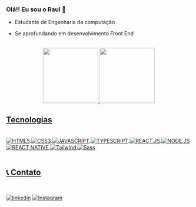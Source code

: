 
### Olá!! Eu sou o Raul 👋 <br/>
 - Estudante de Engenharia da computação 

 - Se aprofundando em desenvolvimento Front End 

<br>

<div align="center">
  <a href="https://github.com/RaulCarloss">
  <img height="150em" src="https://github-readme-stats.vercel.app/api?username=RaulCarloss&show_icons=true&theme=dracula&include_all_commits=true&count_private=true"/>
  <img height="150em" src="https://github-readme-stats.vercel.app/api/top-langs/?username=RaulCarloss&layout=compact&langs_count=7&theme=dracula"/>
</div>

## Tecnologias

<div style="diplay: inline_block"><br/>
    <img align="center" alt="HTML5" src="https://img.shields.io/badge/HTML5-E34F26?style=for-the-badge&logo=html5&logoColor=white" />
    <img align="center" alt="CSS3" src=https://img.shields.io/badge/CSS3-1572B6?style=for-the-badge&logo=css3&logoColor=white />
    <img align="center" alt="JAVASCRIPT" src=https://img.shields.io/badge/JavaScript-F7DF1E?style=for-the-badge&logo=javascript&logoColor=black />
    <img align="center" alt="TYPESCRIPT" src=https://img.shields.io/badge/TypeScript-007ACC?style=for-the-badge&logo=typescript&logoColor=white />
    <img align="center" alt="REACT.JS" src=https://img.shields.io/badge/React-20232A?style=for-the-badge&logo=react&logoColor=61DAFB />
    <img align="center" alt="NODE.JS" src=https://img.shields.io/badge/Node.js-43853D?style=for-the-badge&logo=node.js&logoColor=white/><br/>
    <img align="center" alt="REACT NATIVE" src=https://img.shields.io/badge/React_Native-20232A?style=for-the-badge&logo=react&logoColor=61DAFB />
    <img align="center" alt="Tailwind" src=https://img.shields.io/badge/Tailwind_CSS-38B2AC?style=for-the-badge&logo=tailwind-css&logoColor=white />
    <img align="center" alt="Sass" src=https://img.shields.io/badge/Sass-CC6699?style=for-the-badge&logo=sass&logoColor=white />
</div><br/>

## 📞 Contato

<br>

 [![linkedin](https://img.shields.io/badge/LinkedIn-0077B5?style=for-the-badge&logo=linkedin&logoColor=white)](https://www.linkedin.com/in/raulcarlosconceição)
[![Instagram](https://img.shields.io/badge/Instagram-E4405F?style=for-the-badge&logo=instagram&logoColor=white)](https://www.instagram.com/raullcarloss)
 

